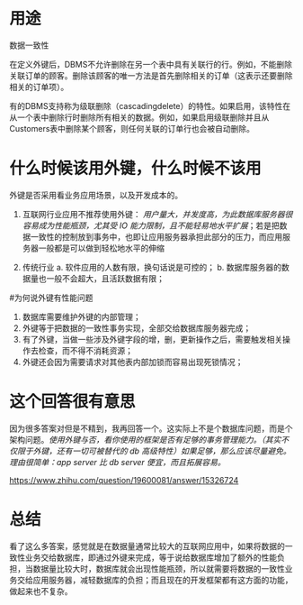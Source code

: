 # 用途
数据一致性


在定义外键后，DBMS不允许删除在另一个表中具有关联行的行。例如，不能删除关联订单的顾客。删除该顾客的唯一方法是首先删除相关的订单（这表示还要删除相关的订单项）。


有的DBMS支持称为级联删除（cascadingdelete）的特性。如果启用，该特性在从一个表中删除行时删除所有相关的数据。例如，如果启用级联删除并且从Customers表中删除某个顾客，则任何关联的订单行也会被自动删除。


# 什么时候该用外键，什么时候不该用
外键是否采用看业务应用场景，以及开发成本的。

1. 互联网行业应用不推荐使用外键： *用户量大，并发度高，为此数据库服务器很容易成为性能瓶颈，尤其受 IO 能力限制，且不能轻易地水平扩展*；若是把数据一致性的控制放到事务中，也即让应用服务器承担此部分的压力，而应用服务器一般都是可以做到轻松地水平的伸缩

2. 传统行业
    a. 软件应用的人数有限，换句话说是可控的；
    b. 数据库服务器的数据量也一般不会超大，且活跃数据有限；


#为何说外键有性能问题
1. 数据库需要维护外键的内部管理；
2. 外键等于把数据的一致性事务实现，全部交给数据库服务器完成；
3. 有了外键，当做一些涉及外键字段的增，删，更新操作之后，需要触发相关操作去检查，而不得不消耗资源；
4. 外键还会因为需要请求对其他表内部加锁而容易出现死锁情况；



# 这个回答很有意思
因为很多答案对但是不精到，我再回答一个。这实际上不是个数据库问题，而是个架构问题。*使用外键与否，看你使用的框架是否有足够的事务管理能力。（其实不仅限于外键，还有一切可被替代的 db 高级特性）如果足够，那么应该尽量避免。理由很简单：app server 比 db server 便宜，而且拓展容易。*


https://www.zhihu.com/question/19600081/answer/15326724


# 总结
看了这么多答案，感觉就是在数据量通常比较大的互联网应用中，如果将数据的一致性业务交给数据库，即通过外键来完成，等于说给数据库增加了额外的性能负担，当数据量比较大时，数据库就会出现性能瓶颈，所以就需要将数据的一致性业务交给应用服务器，减轻数据库的负担；而且现在的开发框架都有这方面的功能，做起来也不复杂。